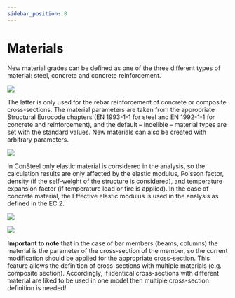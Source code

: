 ```yaml
---
sidebar_position: 8
---
```

# Materials

New material grades can be defined as one of the three different types of material: steel, concrete and concrete reinforcement.

<!-- /wp:paragraph -->

<!-- wp:image {"align":"center","id":8865,"width":469,"height":117,"sizeSlug":"full","linkDestination":"media"} -->

[![](https://consteelsoftware.com/wp-content/uploads/2021/04/6-8-Material-grades.png)](./img/wp-content-uploads-2021-04-6-8-Material-grades.png)

<!-- /wp:image -->

<!-- wp:paragraph {"align":"justify"} -->

The latter is only used for the rebar reinforcement of concrete or composite cross-sections. The material parameters are taken from the appropriate Structural Eurocode chapters (EN 1993-1-1 for steel and EN 1992-1-1 for concrete and reinforcement), and the default – indelible – material types are set with the standard values. New materials can also be created with arbitrary parameters.

<!-- /wp:paragraph -->

<!-- wp:image {"align":"center","id":8871,"width":300,"height":319,"sizeSlug":"full","linkDestination":"media"} -->

[![](https://consteelsoftware.com/wp-content/uploads/2021/04/6-8-Steel-material.png)](./img/wp-content-uploads-2021-04-6-8-Steel-material.png)

<!-- /wp:image -->

<!-- wp:paragraph {"align":"justify"} -->

In ConSteel only elastic material is considered in the analysis, so the calculation results are only affected by the elastic modulus, Poisson factor, density (if the self-weight of the structure is considered), and temperature expansion factor (if temperature load or fire is applied). In the case of concrete material, the Effective elastic modulus is used in the analysis as defined in the EC 2.

<!-- /wp:paragraph -->

<!-- wp:columns -->

<!-- wp:column -->

<!-- wp:image {"align":"center","id":8877,"width":361,"height":432,"sizeSlug":"full","linkDestination":"media"} -->

[![](https://consteelsoftware.com/wp-content/uploads/2021/04/6-8-Concrete-material.png)](./img/wp-content-uploads-2021-04-6-8-Concrete-material.png)

<!-- /wp:image -->

<!-- /wp:column -->

<!-- wp:column -->

<!-- wp:image {"align":"center","id":8883,"width":296,"height":230,"sizeSlug":"full","linkDestination":"media"} -->

[![](https://consteelsoftware.com/wp-content/uploads/2021/04/6-8-Reinforcement-material.png)](./img/wp-content-uploads-2021-04-6-8-Reinforcement-material.png)

<!-- /wp:image -->

<!-- /wp:column -->

<!-- /wp:columns -->

<!-- wp:paragraph {"align":"justify"} -->

**Important to note** that in the case of bar members (beams, columns) the material is the parameter of the cross-section of the member, so the current modification should be applied for the appropriate cross-section. This feature allows the definition of cross-sections with multiple materials (e.g. composite section). Accordingly, if identical cross-sections with different material are liked to be used in one model then multiple cross-section definition is needed!

<!-- /wp:paragraph -->
